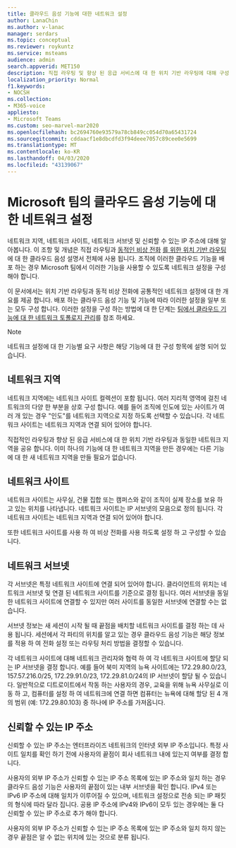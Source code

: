 ```yaml
---
title: 클라우드 음성 기능에 대한 네트워크 설정
author: LanaChin
ms.author: v-lanac
manager: serdars
ms.topic: conceptual
ms.reviewer: roykuntz
ms.service: msteams
audience: admin
search.appverid: MET150
description: 직접 라우팅 및 향상 된 응급 서비스에 대 한 위치 기반 라우팅에 대해 구성 해야 하는 네트워크 설정에 대해 알아봅니다.
localization_priority: Normal
f1.keywords:
- NOCSH
ms.collection:
- M365-voice
appliesto:
- Microsoft Teams
ms.custom: seo-marvel-mar2020
ms.openlocfilehash: bc2694760e93579a78cb849cc054d70a65431724
ms.sourcegitcommit: cddaacf1e8dbcdfd3f94deee7057c89cee0e5699
ms.translationtype: MT
ms.contentlocale: ko-KR
ms.lasthandoff: 04/03/2020
ms.locfileid: "43139067"
---
```

# <a name="network-settings-for-cloud-voice-features-in-microsoft-teams"></a>Microsoft 팀의 클라우드 음성 기능에 대 한 네트워크 설정

네트워크 지역, 네트워크 사이트, 네트워크 서브넷 및 신뢰할 수 있는 IP 주소에 대해 알아봅니다. 이 조항 및 개념은 직접 라우팅과 [동적인 비상 전화](configure-dynamic-emergency-calling.md) [를 위한 위치 기반 라우팅](location-based-routing-plan.md) 에 대 한 클라우드 음성 설명서 전체에 사용 됩니다. 조직에 이러한 클라우드 기능을 배포 하는 경우 Microsoft 팀에서 이러한 기능을 사용할 수 있도록 네트워크 설정을 구성 해야 합니다.

이 문서에서는 위치 기반 라우팅과 동적 비상 전화에 공통적인 네트워크 설정에 대 한 개요를 제공 합니다. 배포 하는 클라우드 음성 기능 및 기능에 따라 이러한 설정을 일부 또는 모두 구성 합니다. 이러한 설정을 구성 하는 방법에 대 한 단계는 [팀에서 클라우드 기능에 대 한 네트워크 토폴로지 관리](manage-your-network-topology.md)를 참조 하세요.

> [!NOTE]
> 네트워크 설정에 대 한 기능별 요구 사항은 해당 기능에 대 한 구성 항목에 설명 되어 있습니다.

## <a name="network-region"></a>네트워크 지역

네트워크 지역에는 네트워크 사이트 컬렉션이 포함 됩니다. 여러 지리적 영역에 걸친 네트워크의 다양 한 부분을 상호 구성 합니다. 예를 들어 조직에 인도에 있는 사이트가 여러 개 있는 경우 "인도"를 네트워크 지역으로 지정 하도록 선택할 수 있습니다. 각 네트워크 사이트는 네트워크 지역과 연결 되어 있어야 합니다.

직접적인 라우팅과 향상 된 응급 서비스에 대 한 위치 기반 라우팅과 동일한 네트워크 지역을 공유 합니다. 이미 하나의 기능에 대 한 네트워크 지역을 만든 경우에는 다른 기능에 대 한 새 네트워크 지역을 만들 필요가 없습니다.

## <a name="network-site"></a>네트워크 사이트

네트워크 사이트는 사무실, 건물 집합 또는 캠퍼스와 같이 조직이 실제 장소를 보유 하 고 있는 위치를 나타냅니다. 네트워크 사이트는 IP 서브넷의 모음으로 정의 됩니다. 각 네트워크 사이트는 네트워크 지역과 연결 되어 있어야 합니다.

또한 네트워크 사이트를 사용 하 여 비상 전화를 사용 하도록 설정 하 고 구성할 수 있습니다.

## <a name="network-subnet"></a>네트워크 서브넷

각 서브넷은 특정 네트워크 사이트에 연결 되어 있어야 합니다. 클라이언트의 위치는 네트워크 서브넷 및 연결 된 네트워크 사이트를 기준으로 결정 됩니다. 여러 서브넷을 동일한 네트워크 사이트에 연결할 수 있지만 여러 사이트를 동일한 서브넷에 연결할 수는 없습니다.

서브넷 정보는 새 세션이 시작 될 때 끝점을 배치할 네트워크 사이트를 결정 하는 데 사용 됩니다. 세션에서 각 파티의 위치를 알고 있는 경우 클라우드 음성 기능은 해당 정보를 적용 하 여 전화 설정 또는 라우팅 처리 방법을 결정할 수 있습니다.

각 네트워크 사이트에 대해 네트워크 관리자와 협력 하 여 각 네트워크 사이트에 할당 되는 IP 서브넷을 결정 합니다. 예를 들어 북미 지역의 뉴욕 사이트에는 172.29.80.0/23, 157.57.216.0/25, 172.29.91.0/23, 172.29.81.0/24의 IP 서브넷이 할당 될 수 있습니다. 일반적으로 디트로이트에서 작동 하는 사용자의 경우, 교육을 위해 뉴욕 사무실로 이동 하 고, 컴퓨터를 설정 하 여 네트워크에 연결 하면 컴퓨터는 뉴욕에 대해 할당 된 4 개의 범위 (예: 172.29.80.103) 중 하나에 IP 주소를 가져옵니다.

## <a name="trusted-ip-address"></a>신뢰할 수 있는 IP 주소

신뢰할 수 있는 IP 주소는 엔터프라이즈 네트워크의 인터넷 외부 IP 주소입니다. 특정 사이트 일치를 확인 하기 전에 사용자의 끝점이 회사 네트워크 내에 있는지 여부를 결정 합니다.

사용자의 외부 IP 주소가 신뢰할 수 있는 IP 주소 목록에 있는 IP 주소와 일치 하는 경우 클라우드 음성 기능은 사용자의 끝점이 있는 내부 서브넷을 확인 합니다. IPv4 또는 IPv6 IP 주소에 대해 일치가 이루어질 수 있으며, 네트워크 설정으로 전송 되는 IP 패킷의 형식에 따라 달라 집니다. 공용 IP 주소에 IPv4와 IPv6이 모두 있는 경우에는 둘 다 신뢰할 수 있는 IP 주소로 추가 해야 합니다.

사용자의 외부 IP 주소가 신뢰할 수 있는 IP 주소 목록에 있는 IP 주소와 일치 하지 않는 경우 끝점은 알 수 없는 위치에 있는 것으로 분류 됩니다.
